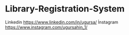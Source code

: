 # Library-Registration-System
Linkedin https://www.linkedin.com/in/ugursa/ İnstagram https://www.instagram.com/ugursahin_1/
